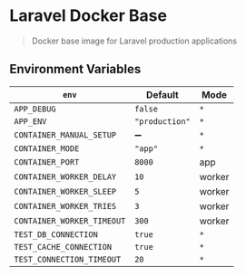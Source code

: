 # Laravel Docker Base

> Docker base image for Laravel production applications

## Environment Variables

| `env`                      | Default        | Mode   |
| -------------------------- | -------------- | ------ |
| `APP_DEBUG`                | `false`        | `*`    |
| `APP_ENV`                  | `"production"` | `*`    |
| `CONTAINER_MANUAL_SETUP`   | ➖              | `*`    |
| `CONTAINER_MODE`           | `"app"`        | `*`    |
| `CONTAINER_PORT`           | `8000`         | app    |
| `CONTAINER_WORKER_DELAY`   | `10`           | worker |
| `CONTAINER_WORKER_SLEEP`   | `5`            | worker |
| `CONTAINER_WORKER_TRIES`   | `3`            | worker |
| `CONTAINER_WORKER_TIMEOUT` | `300`          | worker |
| `TEST_DB_CONNECTION`       | `true`         | `*`    |
| `TEST_CACHE_CONNECTION`    | `true`         | `*`    |
| `TEST_CONNECTION_TIMEOUT`  | `20`           | `*`    |
